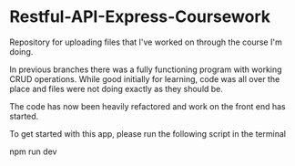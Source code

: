 # Restful-API-Express-Coursework

Repository for uploading files that I've worked on through the course I'm doing.

In previous branches there was a fully functioning program with working CRUD operations. While good initially for learning, code was all over the place and files were not doing exactly as they should be.

The code has now been heavily refactored and work on the front end has started.

To get started with this app, please run the following script in the terminal

npm run dev
